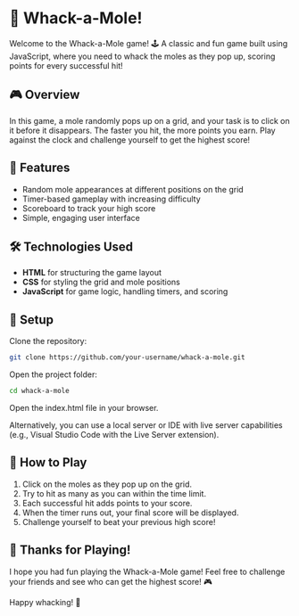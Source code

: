 # 🦔 Whack-a-Mole!


Welcome to the Whack-a-Mole game! 🕹️ A classic and fun game built using JavaScript, where you need to whack the moles as they pop up, scoring points for every successful hit!

## 🎮 Overview

In this game, a mole randomly pops up on a grid, and your task is to click on it before it disappears. The faster you hit, the more points you earn. Play against the clock and challenge yourself to get the highest score!

## 🌟 Features

- Random mole appearances at different positions on the grid
- Timer-based gameplay with increasing difficulty
- Scoreboard to track your high score
- Simple, engaging user interface

## 🛠️ Technologies Used

- **HTML** for structuring the game layout
- **CSS** for styling the grid and mole positions
- **JavaScript** for game logic, handling timers, and scoring

## 🚀 Setup

Clone the repository:

```bash
git clone https://github.com/your-username/whack-a-mole.git
```

Open the project folder:

```bash
cd whack-a-mole
```

Open the index.html file in your browser.

Alternatively, you can use a local server or IDE with live server capabilities (e.g., Visual Studio Code with the Live Server extension).

## 🎯 How to Play

1. Click on the moles as they pop up on the grid.
2. Try to hit as many as you can within the time limit.
3. Each successful hit adds points to your score.
4. When the timer runs out, your final score will be displayed.
5. Challenge yourself to beat your previous high score!

## 🎉 Thanks for Playing!

I hope you had fun playing the Whack-a-Mole game! Feel free to challenge your friends and see who can get the highest score! 🎮

Happy whacking! 🦔
